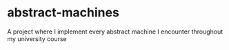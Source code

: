 # abstract-machines
A project where I implement every abstract machine I encounter throughout my university course
